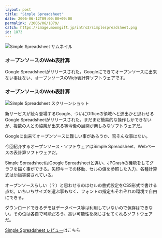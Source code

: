 ```yaml
---
layout: post
title: "Simple Spreadsheet"
date: 2006-06-12T09:00:00+09:00
permalink: /2006/06/1879/
catch: https://image.moongift.jp/intro2/simplespreadsheet.png
id: 1873
---
```

 ![Simple Spreadsheet サムネイル](https://image.moongift.jp/intro2/simplespreadsheet.t.png "Simple Spreadsheet サムネイル")
  

### オープンソースのWeb表計算
  
Google Spreadsheetがリリースされた。Googleにできてオープンソースに出来ない事はない、オープンソースのWeb表計算ソフトウェアです。  
<!--more-->  

### オープンソースのWeb表計算
  

![Simple Spreadsheet スクリーンショット](https://image.moongift.jp/intro2/simplespreadsheet.png "Simple Spreadsheet スクリーンショット")

  

新サービスが続々登場するGoogle、ついにOfficeの領域へと進出かと思わせるGoogle Spreadsheetがリリースされた。まだまだ簡易的な操作しかできないが、複数の人との協業が出来る等今後の展開が楽しみなソフトウェアだ。

  

Googleに出来てオープンソースに難しい事があろうか、否そんな事はない。

  

今回紹介するオープンソース・ソフトウェアはSimple Spreadsheet、Webベースの表計算ソフトウェアだ。

  

Simple SpreadsheetはGoogle Spreadsheetと違い、JPGrashの機能をしてグラフを描く事ができる。矢印キーでの移動、セルの値を参照した入力、各種計算式は勿論実装されている。

  

オープンソースらしい（？）と思わせるのはセルの書式設定をCSS形式で書ける点だ。いちいちサイズを選ぶ事もなく、フォントの指定もそれぞれの環境で自由にできる。

  

ダウンロードできるデモはデータベース等は利用していないので保存はできない。その位は各自で可能だろう。高い可能性を感じさせてくれるソフトウェアだ。

  

[Simple Spreadsheet レビュー](http://oss.moongift.jp/review/i-1883.html)はこちら

